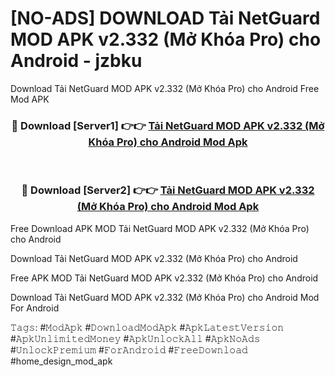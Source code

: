 # [NO-ADS] DOWNLOAD Tải NetGuard MOD APK v2.332 (Mở Khóa Pro) cho Android - jzbku
Download Tải NetGuard MOD APK v2.332 (Mở Khóa Pro) cho Android Free Mod APK

<div align="center">
<h3>🔴 Download [Server1] 👉👉 <a href="https://apk-comot.site?title=Tải_NetGuard_MOD_APK_v2.332_(Mở_Khóa_Pro)_cho_Android">Tải NetGuard MOD APK v2.332 (Mở Khóa Pro) cho Android Mod Apk</a></h3><br>

<h3>🔴 Download [Server2] 👉👉 <a href="https://apk-comot.site?title=Tải_NetGuard_MOD_APK_v2.332_(Mở_Khóa_Pro)_cho_Android">Tải NetGuard MOD APK v2.332 (Mở Khóa Pro) cho Android Mod Apk</a></h3>
</div>


Free Download APK MOD Tải NetGuard MOD APK v2.332 (Mở Khóa Pro) cho Android

Download Tải NetGuard MOD APK v2.332 (Mở Khóa Pro) cho Android 

Free APK MOD Tải NetGuard MOD APK v2.332 (Mở Khóa Pro) cho Android 

Download Tải NetGuard MOD APK v2.332 (Mở Khóa Pro) cho Android Mod For Android

𝚃𝚊𝚐𝚜: #𝙼𝚘𝚍𝙰𝚙𝚔 #𝙳𝚘𝚠𝚗𝚕𝚘𝚊𝚍𝙼𝚘𝚍𝙰𝚙𝚔 #𝙰𝚙𝚔𝙻𝚊𝚝𝚎𝚜𝚝𝚅𝚎𝚛𝚜𝚒𝚘𝚗 #𝙰𝚙𝚔𝚄𝚗𝚕𝚒𝚖𝚒𝚝𝚎𝚍𝙼𝚘𝚗𝚎𝚢 #𝙰𝚙𝚔𝚄𝚗𝚕𝚘𝚌𝚔𝙰𝚕𝚕 #𝙰𝚙𝚔𝙽𝚘𝙰𝚍𝚜 #𝚄𝚗𝚕𝚘𝚌𝚔𝙿𝚛𝚎𝚖𝚒𝚞𝚖 #𝙵𝚘𝚛𝙰𝚗𝚍𝚛𝚘𝚒𝚍 #𝙵𝚛𝚎𝚎𝙳𝚘𝚠𝚗𝚕𝚘𝚊𝚍 #home_design_mod_apk